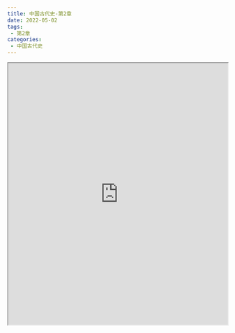 ```yaml
---
title: 中国古代史-第2章
date: 2022-05-02
tags:
 - 第2章
categories:
 - 中国古代史
---
```




<iframe src="https://history.yourtools.icu/pdf/web/viewer.html?file=https://vkceyugu.cdn.bspapp.com/VKCEYUGU-98958311-3e7b-45a4-9247-ea869d6246c3/66f81871-6ac5-4db6-b9a9-19273188f6ce.pdf" width="100%" height="600px"></iframe>
